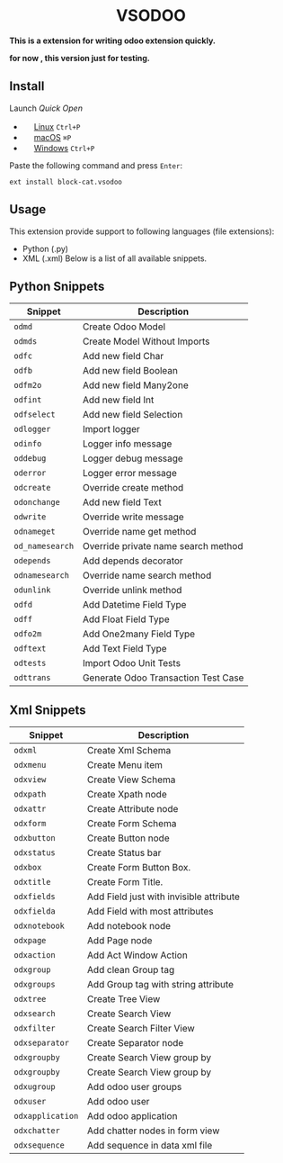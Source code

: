 # <center>VSODOO</center>

**This is a extension for writing odoo extension quickly.**

**for now , this version just for testing.**

## Install

Launch *Quick Open*
  - <img src="https://www.kernel.org/theme/images/logos/favicon.png" width=16 height=16/> <a href="https://code.visualstudio.com/shortcuts/keyboard-shortcuts-linux.pdf">Linux</a> `Ctrl+P`
  - <img src="https://developer.apple.com/favicon.ico" width=16 height=16/> <a href="https://code.visualstudio.com/shortcuts/keyboard-shortcuts-macos.pdf">macOS</a> `⌘P`
  - <img src="https://www.microsoft.com/favicon.ico" width=16 height=16/> <a href="https://code.visualstudio.com/shortcuts/keyboard-shortcuts-windows.pdf">Windows</a> `Ctrl+P`

Paste the following command and press `Enter`:

```
ext install block-cat.vsodoo
```

## Usage

This extension provide support to following languages (file extensions):

* Python (.py)
* XML (.xml)
Below is a list of all available snippets.

## Python Snippets

| Snippet    | Description                 |
| ---------- | --------------------------- |
| `odmd`     | Create Odoo Model           |
| `odmds`    | Create Model Without Imports|
| `odfc`     | Add new field Char          |
| `odfb`     | Add new field Boolean       |
| `odfm2o`   | Add new field Many2one      |
| `odfint`   | Add new field Int           |
| `odfselect`| Add new field Selection     |
| `odlogger` | Import logger               |
| `odinfo`   | Logger info message         |
| `oddebug`  | Logger debug message        |
| `oderror`  | Logger error message        |
| `odcreate` | Override create method      |
| `odonchange`| Add new field Text         |
| `odwrite`  | Override write message      |
| `odnameget`| Override name get method    |
| `od_namesearch`| Override private name search method    |
| `odepends` | Add depends decorator       |
| `odnamesearch`| Override name search method        |
| `odunlink` | Override unlink method      |
| `odfd`     | Add Datetime Field Type     |
| `odff`     | Add Float    Field Type     |
| `odfo2m`   | Add One2many Field Type     |
| `odftext`  | Add Text     Field Type     |
| `odtests`  | Import Odoo Unit Tests      |
| `odttrans` | Generate Odoo Transaction Test Case |


## Xml Snippets

| Snippet      | Description                              |
| ------------ | ---------------------------------------- |
| `odxml`      | Create Xml Schema                        |
| `odxmenu`    | Create Menu item                         |
| `odxview`    | Create View Schema                       |
| `odxpath`    | Create Xpath node                        |
| `odxattr`    | Create Attribute node                    |
| `odxform`    | Create Form Schema                       |
| `odxbutton`  | Create Button node                       |
| `odxstatus`  | Create Status bar                        |
| `odxbox`     | Create Form Button Box.                  |
| `odxtitle`   | Create Form Title.                       |
| `odxfields`  | Add Field just with invisible attribute  |
| `odxfielda`  | Add Field with most attributes           |
| `odxnotebook`| Add notebook node                        |
| `odxpage`    | Add Page node                            |
| `odxaction`  | Add Act Window Action                    |
| `odxgroup`   | Add clean Group tag                      |
| `odxgroups`  | Add Group tag with string attribute      |
| `odxtree`    | Create Tree View                         |
| `odxsearch`  | Create Search View                       |
| `odxfilter`  | Create Search Filter View                |
| `odxseparator`| Create Separator node                   |
| `odxgroupby` | Create Search View group by              |
| `odxgroupby` | Create Search View group by              |
| `odxugroup` | Add odoo user groups                      |
| `odxuser`    | Add odoo user                            |
| `odxapplication`| Add odoo application                  |
| `odxchatter` | Add chatter nodes in form view           |
| `odxsequence` | Add sequence in data xml file            |

